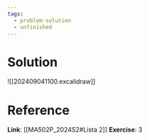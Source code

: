 ```yaml
---
tags:
  - problem-solution
  - unfinished
---
```

# Solution
![[202409041100.excalidraw]]

# Reference
**Link**: [[MA502P_2024S2#Lista 2]]
**Exercise**: 3